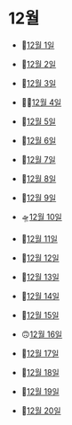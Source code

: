 # 12월

- 🛶[12월 1일](12.1.md)

- 💢[12월 2일](12.2.md)

- 🍬[12월 3일](12.3.md)

- 👩‍💼[12월 4일](12.4.md)

- 🍹[12월 5일](12.5.md)

- 🚄[12월 6일](12.6.md)

- 👝[12월 7일](12.7.md)

- 🥎[12월 8일](12.8.md)

- 👔[12월 9일](12.9.md)

- 🛸[12월 10일](12.10.md)

- 🔱[12월 11일](12.11.md)

- 🦅[12월 12일](12.12.md)

- 🦺[12월 13일](12.13.md)

- 🐳[12월 14일](12.14.md)

- 🍭[12월 15일](12.15.md)

- 🙃[12월 16일](12.16.md)

- 🍢[12월 17일](12.17.md)

- 🦥[12월 18일](12.18.md)

- 🧐[12월 19일](12.19.md)

- 🥓[12월 20일](12.20.md)

  
